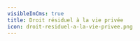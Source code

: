 ```yaml
---
visibleInCms: true
title: Droit résiduel à la vie privée
icon: droit-residuel-a-la-vie-privee.png
---
```

